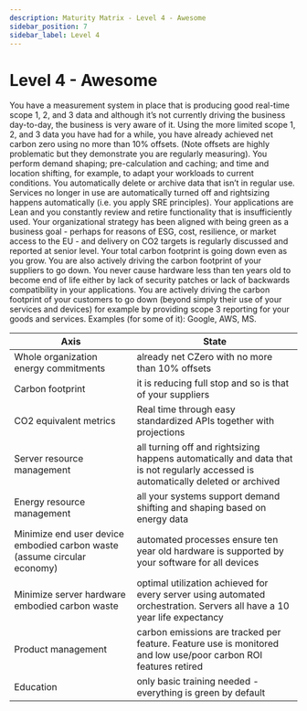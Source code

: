 ```yaml
---
description: Maturity Matrix - Level 4 - Awesome
sidebar_position: 7
sidebar_label: Level 4
---
```


# Level 4 - Awesome
You have a measurement system in place that is producing good real-time scope 1, 2, and 3 data and although it’s not currently driving the business day-to-day, the business is very aware of it. Using the more limited scope 1, 2, and 3 data you have had for a while, you have already achieved net carbon zero using no more than 10% offsets. (Note offsets are highly problematic but they demonstrate you are regularly measuring). You perform demand shaping; pre-calculation and caching; and time and location shifting, for example, to adapt your workloads to current conditions. You automatically delete or archive data that isn’t in regular use. Services no longer in use are automatically turned off and rightsizing happens automatically (i.e. you apply SRE principles). Your applications are Lean and you constantly review and retire functionality that is insufficiently used. Your organizational strategy has been aligned with being green as a business goal - perhaps for reasons of ESG, cost, resilience, or market access to the EU - and delivery on CO2 targets is regularly discussed and reported at senior level. Your total carbon footprint is going down even as you grow. You are also actively driving the carbon footprint of your suppliers to go down. You never cause hardware less than ten years old to become end of life either by lack of security patches or lack of backwards compatibility in your applications. You are actively driving the carbon footprint of your customers to go down (beyond simply their use of your services and devices) for example by providing scope 3 reporting for your goods and services. Examples (for some of it): Google, AWS, MS.

| Axis      | State |
| ----------- | ----------- |
| Whole organization energy commitments | already net CZero with no more than 10% offsets |
| Carbon footprint | it is reducing full stop and so is that of your suppliers |
| CO2 equivalent metrics | Real time through easy standardized APIs together with projections |
| Server resource management | all turning off and rightsizing happens automatically and data that is not regularly accessed is automatically deleted or archived |
| Energy resource management | all your systems support demand shifting and shaping based on energy data |
| Minimize end user device embodied carbon waste (assume circular economy) | automated processes ensure ten year old hardware is supported by your software for all devices |
| Minimize server hardware embodied carbon waste | optimal utilization achieved for every server using automated orchestration. Servers all have a 10 year life expectancy |
| Product management | carbon emissions are tracked per feature. Feature use is monitored and low use/poor carbon ROI features retired |
| Education | only basic training needed - everything is green by default |